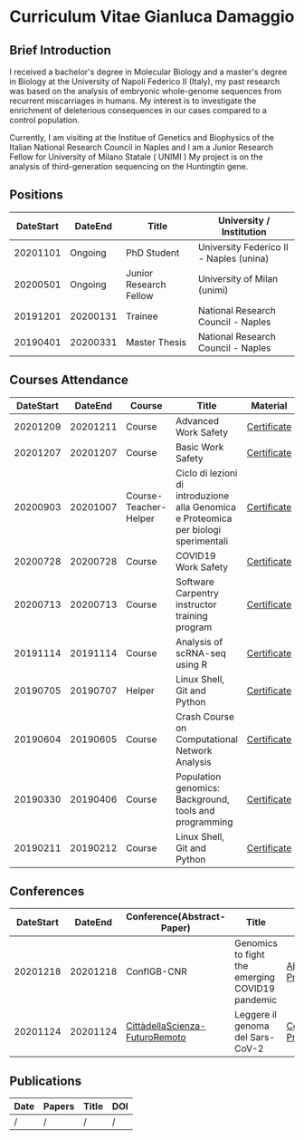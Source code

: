 # Curriculum Vitae Gianluca Damaggio

## Brief Introduction

I received a bachelor's degree in Molecular Biology and a master's degree in Biology at the University of Napoli Federico II (Italy), my past research was based on the analysis of embryonic whole-genome sequences from recurrent miscarriages in humans. My interest is to investigate the enrichment of deleterious consequences in our cases compared to a control population.

Currently, I am visiting at the Institue of Genetics and Biophysics of the Italian National Research Council in Naples and I am a Junior Research Fellow for University of Milano Statale ( UNIMI )
My project is on the analysis of third-generation sequencing on the Huntingtin gene.

## Positions

|DateStart| DateEnd| Title | University / Institution |
|---------|--------| ---------- | ---------- |
| 20201101 | Ongoing | PhD Student | University Federico II - Naples (unina) |
| 20200501	| Ongoing | Junior Research Fellow	|	University of Milan (unimi) |
| 20191201 | 20200131 | Trainee  | National Research Council - Naples |
| 20190401 | 20200331 | Master Thesis | National Research Council - Naples |

## Courses Attendance

|DateStart| DateEnd| Course |Title |  Material |
|---------|--------| ---------- |---------- |--------|
|20201209 | 20201211 | Course | Advanced Work Safety | [Certificate](cert/advanced_workSafety.pdf)|
|20201207 | 20201207 | Course | Basic Work Safety | [Certificate](cert/workSafety.pdf)|
|20200903| 20201007| Course-Teacher-Helper | Ciclo di lezioni di introduzione alla Genomica e Proteomica per biologi sperimentali | [Certificate](cert/OBI_genomics-proteomics.pdf) |
|20200728 | 20200728 | Course | COVID19 Work Safety | [Certificate](cert/certificate_aifos_covid.pdf)|
|20200713 | 20200713 | Course | Software Carpentry instructor training program | [Certificate](cert/SC_trainer.pdf)|
|20191114 | 20191114 | Course | Analysis of scRNA-seq using R | [Certificate](cert/Certificate-NETTAB-BBCC2019-tutorial.pdf) |
|20190705 | 20190707 | Helper | Linux Shell, Git and Python | [Certificate](cert/certificate-helper_SWCNaples.pdf)|
|20190604 | 20190605 | Course | Crash Course on Computational Network Analysis | [Certificate](cert/network_analysis_ICAR.pdf)|
|20190330 | 20190406 | Course | Population genomics: Background, tools and programming | [Certificate](cert/EMBO_popgen.pdf)|
|20190211 | 20190212 | Course | Linux Shell, Git and Python | [Certificate](cert/SC_certificate-attendance_Naples.pdf)|

## Conferences

|DateStart| DateEnd| Conference(Abstract-Paper) |Title |  Material |
|---------|--------| ---------- |---------- |--------|
|20201218 | 20201218 | ConfIGB-CNR | Genomics to fight the emerging COVID19 pandemic| [Abstract](abs/Damaggio20ConfDipCNR_ENG.md), [Presentation](https://docs.google.com/presentation/d/1LKwtL63WdeaU2lSAjHZcOJ2Bhr6i5KA4-vtxHuCeXyE/edit#slide=id.gb1b49a806f_0_255)
|20201124 | 20201124 | [CittàdellaScienza-FuturoRemoto](https://www.futuroremoto2020.it/) | Leggere il genoma del Sars-CoV-2 | [Certificate](cert/FR_Attestato.pdf), [Presentation](https://docs.google.com/presentation/d/13An-KjjxEKIOb6kpvwyJZ557A03Y6uIX3LRrwPf_6-0/edit?usp=sharing)

## Publications

|Date| Papers |Title |  DOI |
|--------- |---------- |---------- |--------|
|/ | / | / | / |
